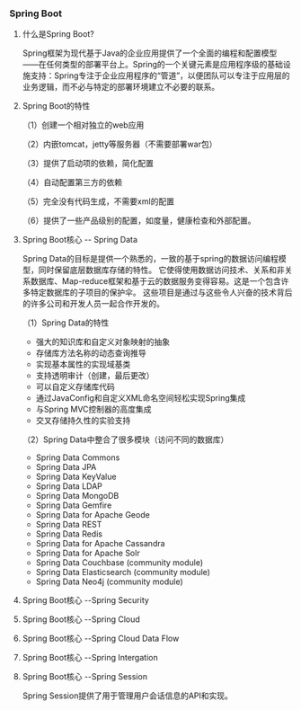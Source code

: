 ### Spring Boot
1. 什么是Spring Boot?

    Spring框架为现代基于Java的企业应用提供了一个全面的编程和配置模型——在任何类型的部署平台上。Spring的一个关键元素是应用程序级的基础设施支持：Spring专注于企业应用程序的“管道”，以便团队可以专注于应用层的业务逻辑，而不必与特定的部署环境建立不必要的联系。

2. Spring Boot的特性
    
    （1）创建一个相对独立的web应用
    
    （2）内嵌tomcat，jetty等服务器（不需要部署war包）
    
    （3）提供了启动项的依赖，简化配置
    
    （4）自动配置第三方的依赖
    
    （5）完全没有代码生成，不需要xml的配置
    
    （6）提供了一些产品级别的配置，如度量，健康检查和外部配置。
    
    
3. Spring Boot核心 -- Spring Data
    
    Spring Data的目标是提供一个熟悉的，一致的基于spring的数据访问编程模型，同时保留底层数据库存储的特性。
    它使得使用数据访问技术、关系和非关系数据库、Map-reduce框架和基于云的数据服务变得容易。这是一个包含许多特定数据库的子项目的保护伞。
    这些项目是通过与这些令人兴奋的技术背后的许多公司和开发人员一起合作开发的。
    
    （1）Spring Data的特性
    + 强大的知识库和自定义对象映射的抽象
    + 存储库方法名称的动态查询推导
    + 实现基本属性的实现域基类
    + 支持透明审计（创建，最后更改）
    + 可以自定义存储库代码
    + 通过JavaConfig和自定义XML命名空间轻松实现Spring集成
    + 与Spring MVC控制器的高度集成
    + 交叉存储持久性的实验支持
    
    （2）Spring Data中整合了很多模块（访问不同的数据库）
     + Spring Data Commons
     + Spring Data JPA 
     + Spring Data KeyValue      
     + Spring Data LDAP 
     + Spring Data MongoDB
     + Spring Data Gemfire 
     + Spring Data for Apache Geode
     + Spring Data REST 
     + Spring Data Redis
     + Spring Data for Apache Cassandra
     + Spring Data for Apache Solr
     + Spring Data Couchbase (community module)
     + Spring Data Elasticsearch (community module)
     + Spring Data Neo4j (community module)
     
4. Spring Boot核心 --Spring Security

5. Spring Boot核心 --Spring Cloud

6. Spring Boot核心 --Spring Cloud Data Flow

6. Spring Boot核心 --Spring Intergation

6. Spring Boot核心 --Spring Session

    Spring Session提供了用于管理用户会话信息的API和实现。


 